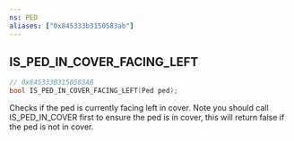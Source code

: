 ```yaml
---
ns: PED
aliases: ["0x845333b3150583ab"]
---
```

## IS_PED_IN_COVER_FACING_LEFT

```c
// 0x845333B3150583AB
bool IS_PED_IN_COVER_FACING_LEFT(Ped ped);
```

Checks if the ped is currently facing left in cover. Note you should call IS_PED_IN_COVER first to ensure the ped is in cover, this will return false if the ped is not in cover.

